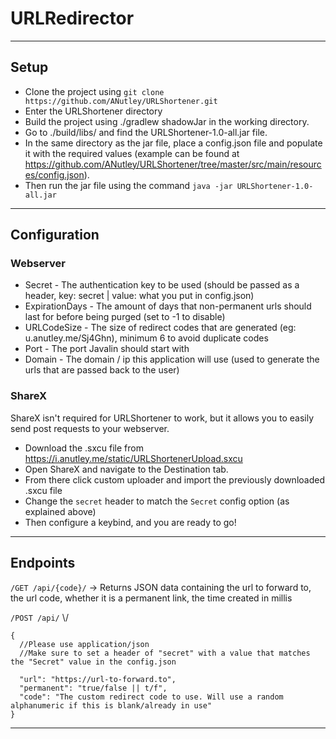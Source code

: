 # URLRedirector

--- 
## Setup

*  Clone the project using `git clone https://github.com/ANutley/URLShortener.git`
*  Enter the URLShortener directory
*  Build the project using ./gradlew shadowJar in the working directory.
*  Go to ./build/libs/ and find the URLShortener-1.0-all.jar file.
*  In the same directory as the jar file, place a config.json file and populate it with the required values (example can be found at https://github.com/ANutley/URLShortener/tree/master/src/main/resources/config.json).
*  Then run the jar file using the command `java -jar URLShortener-1.0-all.jar`

---

## Configuration

### Webserver
* Secret - The authentication key to be used (should be passed as a header, key: secret | value: what you put in
  config.json)
* ExpirationDays - The amount of days that non-permanent urls should last for before being purged (set to -1 to disable)
* URLCodeSize - The size of redirect codes that are generated (eg: u.anutley.me/Sj4Ghn), minimum 6 to avoid duplicate
  codes
* Port - The port Javalin should start with
* Domain - The domain / ip this application will use (used to generate the urls that are passed back to the user)

### ShareX

ShareX isn't required for URLShortener to work, but it allows you to easily send post requests to your webserver.

* Download the .sxcu file from https://i.anutley.me/static/URLShortenerUpload.sxcu
* Open ShareX and navigate to the Destination tab.
* From there click custom uploader and import the previously downloaded .sxcu file
* Change the `secret` header to match the `Secret` config option (as explained above)
* Then configure a keybind, and you are ready to go!
---

## Endpoints

`/GET /api/{code}/` -> Returns JSON data containing the url to forward to, the url code, whether it is a permanent link,
the time created in millis

`/POST /api/` \\/
```
{
  //Please use application/json
  //Make sure to set a header of "secret" with a value that matches the "Secret" value in the config.json
  
  "url": "https://url-to-forward.to",
  "permanent": "true/false || t/f",
  "code": "The custom redirect code to use. Will use a random alphanumeric if this is blank/already in use"
}

```

---

